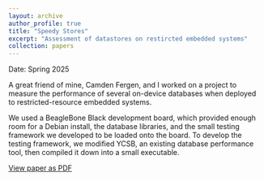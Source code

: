 ```yaml
---
layout: archive
author_profile: true
title: "Speedy Stores"
excerpt: "Assessment of datastores on restircted embedded systems"
collection: papers
---
```


Date: Spring 2025

A great friend of mine, Camden Fergen, and I worked on a project to measure the performance of several on-device databases when deployed to restricted-resource embedded systems. 

We used a BeagleBone Black development board, which provided enough room for a Debian install, the database libraries, and the small testing framework we developed to be loaded onto the board. To develop the testing framework, we modified YCSB, an existing database performance tool, then compiled it down into a small executable. 

<div class="paper-download-link">
  <a href="{{ base_path }}/files/CPRE563_Final_Report.pdf" class="btn btn--primary">View paper as PDF</a>
</div>